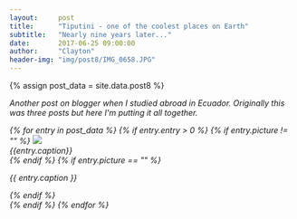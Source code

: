 ```yaml
---
layout:     post
title:      "Tiputini - one of the coolest places on Earth"
subtitle:   "Nearly nine years later..."
date:       2017-06-25 09:00:00
author:     "Clayton"
header-img: "img/post8/IMG_0658.JPG"
---
```

{% assign post_data = site.data.post8 %}

<i>Another post on blogger when I studied abroad in Ecuador. Originally this was three posts but here I'm putting it all together.<i/>

<div class="col-lg-8 col-lg-offset-2 col-md-10 col-md-offset-1">
{% for entry in post_data %}
  {% if entry.entry > 0 %}
    {% if entry.picture != "" %}
    <image src="{{ site.baseurl }}/img/{{ entry.picture }}">
    <figcaption>{{entry.caption}}</figcaption>
    {% endif %}
    {% if entry.picture == "" %}
    <p>{{ entry.caption }}</p>
    {% endif %}
    <br>
  {% endif %}
{% endfor %}
